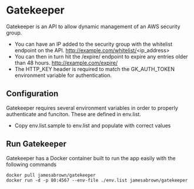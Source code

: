 # Gatekeeper
Gatekeeper is an API to allow dynamic management of an AWS security group. 

* You can have an IP added to the security group with the whitelist endpoint on the API. 
 http://example.com/whitelist/<ip_address>
* You can then in turn hit the /expire/ endpoint to expire any entries older than 48 hours.
 http://example.com/expire/
* The HTTP_KEY header is required to match the GK_AUTH_TOKEN environment variable for authentication. 

## Configuration
Gatekeeper requires several environment variables in order to properly authenticate and funciton. These are defined in env.list.
* Copy env.list.sample to env.list and populate with correct values

## Run Gatekeeper
Gatekeeper has a Docker container built to run the app easily with the following commands

```shell
docker pull jamesabrown/gatekeeper
docker run -d -p 80:4567 --env-file ./env.list jamesabrown/gatekeeper
```

